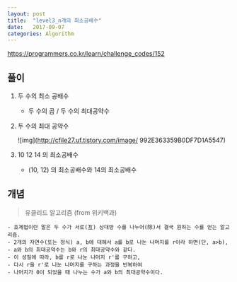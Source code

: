 ```yaml
---
layout: post
title:  "level3_n개의 최소공배수"
date:   2017-09-07
categories: Algorithm
---
```



<https://programmers.co.kr/learn/challenge_codes/152>

## 풀이

1. 두 수의 최소 공배수

	- 두 수의 곱 / 두 수의 최대공약수

2. 두 수의 최대 공약수 

	![img](http://cfile27.uf.tistory.com/image/	992E363359B0DF7D1A5547)

3. 10 12 14 의 최소공배수
	
	- (10, 12) 의 최소공배수와 14의 최소공배수

## 개념

>유클리드 알고리즘 (from 위키백과)

	- 호제법이란 말은 두 수가 서로(互) 상대방 수를 나누어(除)서 결국 원하는 수를 얻는 알고리즘.
	- 2개의 자연수(또는 정식) a, b에 대해서 a를 b로 나눈 나머지를 r이라 하면(단, a>b), 
	- a와 b의 최대공약수는 b와 r의 최대공약수와 같다. 
	- 이 성질에 따라, b를 r로 나눈 나머지 r'를 구하고, 
	- 다시 r을 r'로 나눈 나머지를 구하는 과정을 반복하여 
	- 나머지가 0이 되었을 때 나누는 수가 a와 b의 최대공약수이다.

